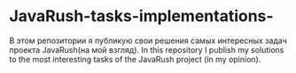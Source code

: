# JavaRush-tasks-implementations-
В этом репозитории я публикую свои решения самых интересных задач проекта JavaRush(на мой взгляд).    In this repository I publish my solutions to the most interesting tasks of the JavaRush project (in my opinion).
